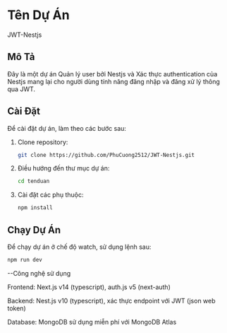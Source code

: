 # Tên Dự Án

JWT-Nestjs

## Mô Tả

Đây là một dự án Quản lý user bởi Nestjs và Xác thực authentication của Nestjs mang lại cho người dùng tính năng đăng nhập và đăng xử lý thông qua JWT.

## Cài Đặt

Để cài đặt dự án, làm theo các bước sau:

1. Clone repository:
   ```sh
   git clone https://github.com/PhuCuong2512/JWT-Nestjs.git
   ```
2. Điều hướng đến thư mục dự án:
   ```sh
   cd tenduan
   ```
3. Cài đặt các phụ thuộc:
   ```sh
   npm install
   ```

## Chạy Dự Án

Để chạy dự án ở chế độ watch, sử dụng lệnh sau:

```sh
npm run dev
```

--Công nghệ sử dụng

Frontend: Next.js v14 (typescript), auth.js v5 (next-auth)

Backend: Nest.js v10 (typescript), xác thực endpoint với JWT (json web token)

Database: MongoDB sử dụng miễn phí với MongoDB Atlas
